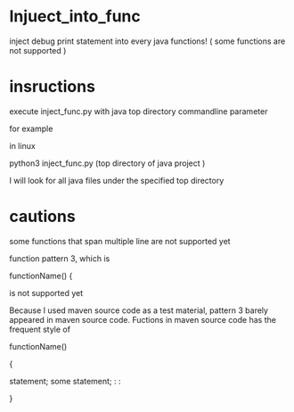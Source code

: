 # Injuect_into_func
inject debug print statement into every java functions! ( some functions are not supported )

# insructions
execute inject_func.py with java top directory commandline parameter

for example

in linux

python3 inject_func.py (top directory of java project )

I will look for all java files under the specified top directory

# cautions
some functions that span multiple line are not supported yet

function pattern 3, which is 

functionName() {

is not supported yet

Because I used maven source code as a test material, pattern 3 barely appeared in maven source code. 
Fuctions in maven source code has the frequent style of

functionName() 

{

  statement;
  some statement;
  :
  :

}

